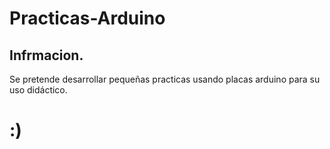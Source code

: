 # Practicas-Arduino
## Infrmacion.

Se pretende desarrollar pequeñas practicas usando placas arduino para su uso didáctico.

# :)
